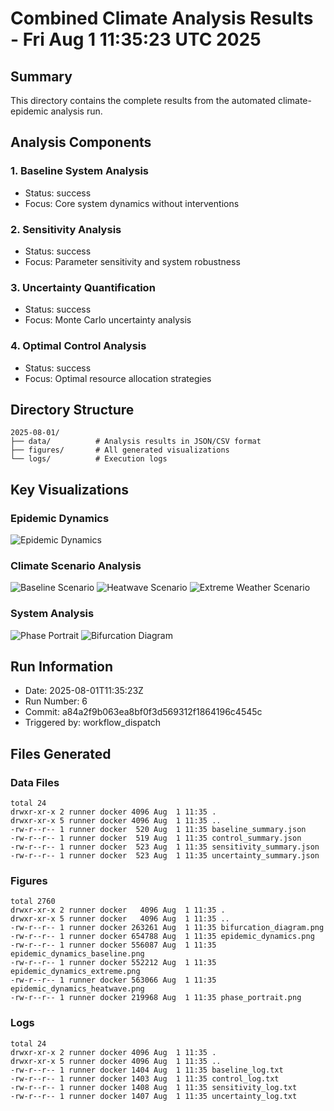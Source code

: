 # Combined Climate Analysis Results - Fri Aug  1 11:35:23 UTC 2025

## Summary

This directory contains the complete results from the automated climate-epidemic analysis run.

## Analysis Components

### 1. Baseline System Analysis
- Status: success
- Focus: Core system dynamics without interventions

### 2. Sensitivity Analysis  
- Status: success
- Focus: Parameter sensitivity and system robustness

### 3. Uncertainty Quantification
- Status: success
- Focus: Monte Carlo uncertainty analysis

### 4. Optimal Control Analysis
- Status: success
- Focus: Optimal resource allocation strategies

## Directory Structure

```
2025-08-01/
├── data/          # Analysis results in JSON/CSV format
├── figures/       # All generated visualizations
└── logs/          # Execution logs
```

## Key Visualizations

### Epidemic Dynamics
![Epidemic Dynamics](figures/epidemic_dynamics.png)

### Climate Scenario Analysis
![Baseline Scenario](figures/epidemic_dynamics_baseline.png)
![Heatwave Scenario](figures/epidemic_dynamics_heatwave.png)
![Extreme Weather Scenario](figures/epidemic_dynamics_extreme.png)

### System Analysis
![Phase Portrait](figures/phase_portrait.png)
![Bifurcation Diagram](figures/bifurcation_diagram.png)

## Run Information
- Date: 2025-08-01T11:35:23Z
- Run Number: 6
- Commit: a84a2f9b063ea8bf0f3d569312f1864196c4545c
- Triggered by: workflow_dispatch

## Files Generated

### Data Files
```
total 24
drwxr-xr-x 2 runner docker 4096 Aug  1 11:35 .
drwxr-xr-x 5 runner docker 4096 Aug  1 11:35 ..
-rw-r--r-- 1 runner docker  520 Aug  1 11:35 baseline_summary.json
-rw-r--r-- 1 runner docker  519 Aug  1 11:35 control_summary.json
-rw-r--r-- 1 runner docker  523 Aug  1 11:35 sensitivity_summary.json
-rw-r--r-- 1 runner docker  523 Aug  1 11:35 uncertainty_summary.json
```

### Figures
```
total 2760
drwxr-xr-x 2 runner docker   4096 Aug  1 11:35 .
drwxr-xr-x 5 runner docker   4096 Aug  1 11:35 ..
-rw-r--r-- 1 runner docker 263261 Aug  1 11:35 bifurcation_diagram.png
-rw-r--r-- 1 runner docker 654788 Aug  1 11:35 epidemic_dynamics.png
-rw-r--r-- 1 runner docker 556087 Aug  1 11:35 epidemic_dynamics_baseline.png
-rw-r--r-- 1 runner docker 552212 Aug  1 11:35 epidemic_dynamics_extreme.png
-rw-r--r-- 1 runner docker 563066 Aug  1 11:35 epidemic_dynamics_heatwave.png
-rw-r--r-- 1 runner docker 219968 Aug  1 11:35 phase_portrait.png
```

### Logs
```
total 24
drwxr-xr-x 2 runner docker 4096 Aug  1 11:35 .
drwxr-xr-x 5 runner docker 4096 Aug  1 11:35 ..
-rw-r--r-- 1 runner docker 1404 Aug  1 11:35 baseline_log.txt
-rw-r--r-- 1 runner docker 1403 Aug  1 11:35 control_log.txt
-rw-r--r-- 1 runner docker 1408 Aug  1 11:35 sensitivity_log.txt
-rw-r--r-- 1 runner docker 1407 Aug  1 11:35 uncertainty_log.txt
```
